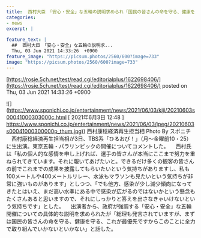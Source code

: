 ```yaml
---
title:  西村大臣　「安心・安全」な五輪の説明求められ「国民の皆さんの命を守る、健康を守る、これが最優先」  
categories:
- news
excerpt: |
  
feature_text: |
  ##  西村大臣　「安心・安全」な五輪の説明求...
  Thu, 03 Jun 2021 14:33:26  +0900
feature_image: "https://picsum.photos/2560/600?image=733"
image: "https://picsum.photos/2560/600?image=733"
---
```


[https://rosie.5ch.net/test/read.cgi/editorialplus/1622698406/](https://rosie.5ch.net/test/read.cgi/editorialplus/1622698406/)
posted on Thu, 03 Jun 2021 14:33:26  +0900

<!--more-->

![](https://www.sponichi.co.jp/entertainment/news/2021/06/03/kiji/20210603s00041000303000c.html [ 2021年6月3日 12:48 ] [https://www.sponichi.co.jp/entertainment/news/2021/06/03/jpeg/20210603s00041000300000p_thum.jpg)](https://www.sponichi.co.jp/entertainment/news/2021/06/03/jpeg/20210603s00041000300000p_thum.jpg)) 西村康稔経済再生担当相 Photo By スポニチ 　西村康稔経済再生担当相が3日、TBS系「ひるおび！」（月〜金曜前10・25）に生出演。東京五輪・パラリンピックの開催についてコメントした。 　西村氏は「私の個人的な感情を申し上げれば、選手の皆さんが本当にここまで努力を重ねられてきています。それに報いてあげたいと。できるだけ多くの観客の皆さんの前でこれまでの成果を披露してもらいたいという気持ちがありますし、私も100メートルや400メートルリレー、水泳もマラソンも見たいという気持ちが非常に強いものがあります」としつつ、「でも他方、感染が少し減少傾向になってきたとはいえ、まだ高い水準にある中で感染が広がるのではないかという懸念もたくさんあると思いますので、それにしっかりと答えを出さなきゃいけないという気持ちです」とした。 　出演者から、政府が強調する「安心・安全」な五輪開催についての具体的な説明を求められたが「総理も発言されていますが、まずは国民の皆さんの命を守る、健康を守る、これが最優先ですからこのことに全力で取り組んでいかないといかない」と話した。
